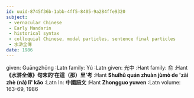 ```yaml
---
id: uuid-8745f36b-1abb-4ff5-8405-9a284ffe9320
subject: 
 - vernacular Chinese
 - Early Mandarin
 - historical syntax
 - colloquial Chinese, modal particles, sentence final particles
 - 水滸全傳
date: 1986
---
```


given: Guāngzhōng :Latn
family: Yú :Latn
given: 光中 :Hant
family: 俞 :Hant
**《水滸全傳》句末的‘在這（那）里’考** :Hant
**Shuǐhǔ quán zhuàn jùmò de 'zài zhè (nà) lǐ' kǎo** :Latn
In: 
**中國語文** :Hant
**Zhongguo yuwen** :Latn
volume: 163-69, 1986